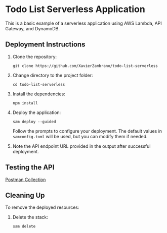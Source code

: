 # Todo List Serverless Application

This is a basic example of a serverless application using AWS Lambda, API Gateway, and DynamoDB.


## Deployment Instructions

1. Clone the repository:
   ```
   git clone https://github.com/XavierZambrano/todo-list-serverless
   ```

2. Change directory to the project folder:
   ```
   cd todo-list-serverless
   ```

3. Install the dependencies:
   ```
   npm install
   ```

4. Deploy the application:
   ```
   sam deploy --guided
   ```
   
   Follow the prompts to configure your deployment. The default values in `samconfig.toml` will be used, but you can modify them if needed.

5. Note the API endpoint URL provided in the output after successful deployment.

## Testing the API

[Postman Collection](https://www.postman.com/aviation-astronaut-50702900/workspace/publicworkspace/collection/20926949-ff70640c-0dd2-4c18-af86-c402b1d737cb?action=share&creator=20926949)

## Cleaning Up

To remove the deployed resources:

1. Delete the stack:
   ```
   sam delete
   ```